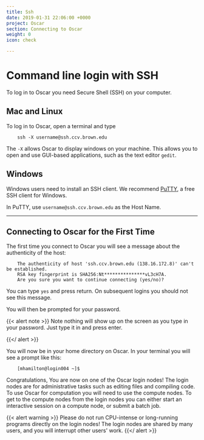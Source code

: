 ```yaml
---
title: Ssh
date: 2019-01-31 22:06:00 +0000
project: Oscar
section: Connecting to Oscar
weight: 0
icon: check

---
```

# Command line login with SSH

To log in to Oscar you need Secure Shell (SSH) on your computer.

## Mac and Linux

To log in to Oscar, open a terminal and type

```shell
    ssh -X username@ssh.ccv.brown.edu
```

The `-X` allows Oscar to display windows on your machine. This allows you to open and use GUI-based applications, such as the  text editor `gedit`.

## Windows

Windows users need to install an SSH client. We recommend [PuTTY](http://www.chiark.greenend.org.uk/\~sgtatham/putty/download.html), a free SSH client for Windows.

In PuTTY, use `username@ssh.ccv.brown.edu` as the Host Name.

---

## Connecting to Oscar for the First Time

The first time you connect to Oscar you will see a message about the authenticity of the host:

```shell
    The authenticity of host 'ssh.ccv.brown.edu (138.16.172.8)' can't be established.
    RSA key fingerprint is SHA256:Nt***************vL3cH7A.
    Are you sure you want to continue connecting (yes/no)?
```

You can type `yes` and press return. On subsequent logins you should not see this message.

You will then  be prompted for your password.

{{< alert note >}}
Note nothing will show up on the screen as you type in your password. Just type it in and press enter.

{{</ alert >}}

You will now be in your home directory on Oscar. In your terminal you will see a prompt like this:

```shell
    [mhamilton@login004 ~]$
```

Congratulations, You are now on one of the Oscar login nodes!  The login nodes are for administrative tasks such as editing files and compiling code. To use Oscar for computation you will need to use the compute nodes. To get to the compute nodes from the login nodes you can either start an interactive session on a compute node, or submit a batch job.

{{< alert warning >}}
Please do not run CPU-intense or long-running programs directly on
the login nodes! The login nodes are shared by many users, and you will interrupt other users' work.
{{</ alert >}}
